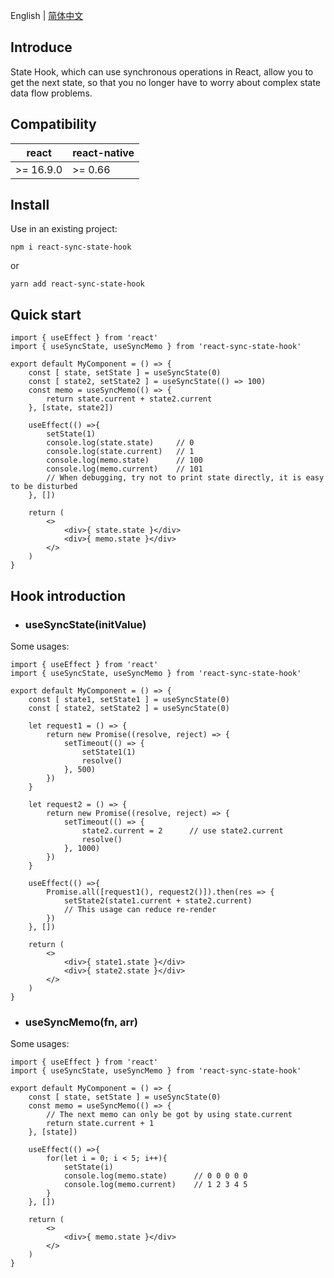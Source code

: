 English | [简体中文](./publish/README-zh_CN.md)

## Introduce

State Hook, which can use synchronous operations in React, allow you to get the next state, so that you no longer have to worry about complex state data flow problems.

## Compatibility

| react | react-native |
| -------- | -------- |
| >= 16.9.0 | >= 0.66 |

## Install

Use in an existing project:

```
npm i react-sync-state-hook
```

or

```
yarn add react-sync-state-hook
```

## Quick start

```
import { useEffect } from 'react'
import { useSyncState, useSyncMemo } from 'react-sync-state-hook'

export default MyComponent = () => {
    const [ state, setState ] = useSyncState(0)
    const [ state2, setState2 ] = useSyncState(() => 100)
    const memo = useSyncMemo(() => {
        return state.current + state2.current
    }, [state, state2])
    
    useEffect(() =>{
        setState(1)
        console.log(state.state)     // 0
        console.log(state.current)   // 1
        console.log(memo.state)      // 100
        console.log(memo.current)    // 101
        // When debugging, try not to print state directly, it is easy to be disturbed
    }, [])
    
    return (
        <>
            <div>{ state.state }</div>
            <div>{ memo.state }</div>
        </>
    )
}
```

## Hook introduction

* ### useSyncState(initValue)

Some usages:

```
import { useEffect } from 'react'
import { useSyncState, useSyncMemo } from 'react-sync-state-hook'

export default MyComponent = () => {
    const [ state1, setState1 ] = useSyncState(0)
    const [ state2, setState2 ] = useSyncState(0)

    let request1 = () => {
        return new Promise((resolve, reject) => {
            setTimeout(() => {
                setState1(1)
                resolve()
            }, 500)
        })
    }

    let request2 = () => {
        return new Promise((resolve, reject) => {
            setTimeout(() => {
                state2.current = 2      // use state2.current
                resolve()
            }, 1000)
        })
    }

    useEffect(() =>{
        Promise.all([request1(), request2()]).then(res => {
            setState2(state1.current + state2.current)
            // This usage can reduce re-render
        })
    }, [])

    return (
        <>
            <div>{ state1.state }</div>
            <div>{ state2.state }</div>
        </>
    )
}
```

* ### useSyncMemo(fn, arr)

Some usages:

```
import { useEffect } from 'react'
import { useSyncState, useSyncMemo } from 'react-sync-state-hook'

export default MyComponent = () => {
    const [ state, setState ] = useSyncState(0)
    const memo = useSyncMemo(() => {
        // The next memo can only be got by using state.current
        return state.current + 1
    }, [state])
    
    useEffect(() =>{
        for(let i = 0; i < 5; i++){
            setState(i)
            console.log(memo.state)      // 0 0 0 0 0
            console.log(memo.current)    // 1 2 3 4 5
        }
    }, [])
    
    return (
        <>
            <div>{ memo.state }</div>
        </>
    )
}
```